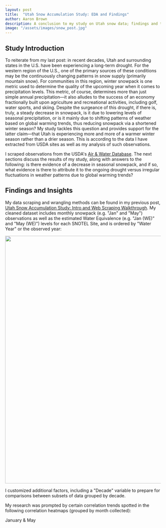 ```yaml
---
layout: post
title:  "Utah Snow Accumulation Study: EDA and Findings"
author: Aaron Brown
description: A conclusion to my study on Utah snow data; findings and takeaways.
image: "/assets/images/snow_post.jpg"
--- 
```


## Study Introduction

To reiterate from my last post: in recent decades, Utah and surrounding states in the U.S. have been experiencing a long-term drought. For the western region of the U.S., one of the primary sources of these conditions may be the continuously changing patterns in snow supply (primarily mountain snow). For communities in this region, winter snowpack is one metric used to determine the quality of the upcoming year when it comes to precipitation levels. This metric, of course, determines more than just simple annual precipitation—it also alludes to the success of an economy fractionally built upon agriculture and recreational activities, including golf, water sports, and skiing. Despite the surgeance of this drought, if there is, truly, a steady decrease in snowpack, is it due to lowering levels of seasonal precipitation, or is it mainly due to shifting patterns of weather based on global warming trends, thus reducing snowpack via a shortened winter season? My study tackles this question and provides support for the latter claim—that Utah is experiencing more and more of a warmer winter season rather than a drier season. This is according to the data I have extracted from USDA sites as well as my analysis of such observations.

I scraped observations from the USDA's [Air & Water Database](https://wcc.sc.egov.usda.gov/nwcc/snow-course-sites.jsp?state=UT). The next sections discuss the results of my study, along with answers to the following: is there evidence of a decrease in seasonal snowpack, and if so, what evidence is there to attribute it to the ongoing drought versus irregular fluctuations in weather patterns due to global warming trends?


## Findings and Insights

My data scraping and wrangling methods can be found in my previous post, [Utah Snow Accumulation Study: Intro and Web Scraping Walkthrough](https://aajb99.github.io/2023/11/14/proj-p1.html). My cleaned dataset includes monthly snowpack (e.g. "Jan" and "May") observations as well as the estimated Water Equivalence (e.g. "Jan (WE)" and "May (WE)") levels for each SNOTEL Site, and is ordered by "Water Year" or the observed year:

<img src="{{site.url}}/{{site.baseurl}}/assets/images/site_snow_dataset.png" alt="" style="width:800px;"/>

I customized additional factors, including a "Decade" variable to prepare for comparisons between subsets of data grouped by decade.

My research was prompted by certain correlation trends spotted in the following correlation heatmaps (grouped by month collected):

January & May
<head>
    <meta charset="UTF-8">
    <meta name="viewport" content="width=device-width, initial-scale=1.0">
    <style>
        .image-container {
            display: inline-block; /* or use "flex" for a flexible layout */
            margin-right: 5px; /* Optional margin between images */
            margin-bottom: 20px; /* bottom margins */
        }

        img {
            width: 410px; /* Set the width of your images */
            height: auto; /* Maintain aspect ratio */
        }
    </style>
    <title>Side-by-Side Images</title>
</head>
<body>
    <div class='image-container'>
        <img src="{{site.url}}/{{site.baseurl}}/assets/images/snowcorr1.png" alt="">
    </div>
    <div class='image-container'>
        <img src="{{site.url}}/{{site.baseurl}}/assets/images/snowcorr2.png" alt="">
    </div>
</body>

The heatmaps depict a general trend of decreasing correlation between the monthly snowpack/water equivalent factors with factors of time, including decade, water year, and year installed (see [Dashboard](https://aajb99-utah-snow-accumulation.streamlit.app/) for other months). It may be interpreted that as the months progress into the later season (Spring months), levels of snowpack gradually shrink at larger rates as the decade variable and other time factors increase. This will be explored further, but additional relationships must be analyzed, such as elevation and location (Lat/Lon) with snowpack—strong correlations here would prove difficult to isolate and analyze the relationship between snowpack and time variables.

Out of these potentially underlying factors of snowpack as time increases, I first took a look at the locations of these sites by year and by decade:

Year in Use (SNOTEL Sites)
<head>
    <meta charset="UTF-8">
    <meta name="viewport" content="width=device-width, initial-scale=1.0">
    <style>
        .image-container {
            display: inline-block; /* or use "flex" for a flexible layout */
            margin-right: 5px; /* Optional margin between images */
            margin-bottom: 10px; /* bottom margins */
        }

        img {
            width: 410px; /* Set the width of your images */
            height: auto; /* Maintain aspect ratio */
        }
    </style>
    <title>Side-by-Side Images</title>
</head>
<body>
    <div class='image-container'>
        <img src="{{site.url}}/{{site.baseurl}}/assets/images/site_map_y1.png" alt="">
    </div>
    <div class='image-container'>
        <img src="{{site.url}}/{{site.baseurl}}/assets/images/site_map_y2.png" alt="">
    </div>
</body>

Decade in Use (SNOTEL Sites)
<head>
    <meta charset="UTF-8">
    <meta name="viewport" content="width=device-width, initial-scale=1.0">
    <style>
        .image-container {
            display: inline-block; /* or use "flex" for a flexible layout */
            margin-right: 5px; /* Optional margin between images */
            margin-bottom: 20px; /* bottom margins */
        }

        img {
            width: 410px; /* Set the width of your images */
            height: auto; /* Maintain aspect ratio */
        }
    </style>
    <title>Side-by-Side Images</title>
</head>
<body>
    <div class='image-container'>
        <img src="{{site.url}}/{{site.baseurl}}/assets/images/site_map_dec1.png" alt="">
    </div>
    <div class='image-container'>
        <img src="{{site.url}}/{{site.baseurl}}/assets/images/site_map_dec2.png" alt="">
    </div>
</body>


The geo-scatterplots determine whether the SNOTEL Sites are evenly spread across the state—it is, more or less, a metric showing how well each year or decade "represents Utah". The above plots show the sites that are in use for the given year; for the decade of 1880, it is observed that from the first year, operating sites are fairly distributed throughout the state. This decade is perhaps the most lopsided, but from end-to-end, it represents the state overall (one reason for comparing data grouped by decade rather than by year). Additionally, I compared the decades of 1980 and 2020, where the purple indicates which sites were used in 1980, and red indicates the sites used in 2020—because of overlap, the second plot is employed to identify the sites from 1980 that were also used in 2020. The results show that these two decades are comparable in representing the state (decades in between show similar patterns). Also, for the 1980 decade, I included the years 1978 and 1979 which were the first years SNOTEL tech was used, and the 2020 decade includes years 2020-2023.

Having confirmed even location distribution for each decade, I then analyzed elevation to check if sites in each decade shared not just a similar two-dimensional location but also exhibited a consistent altitude pattern:

<img src="{{site.url}}/{{site.baseurl}}/assets/images/elev_hist.png" alt="" style="width:500px;"/>

This offers evidence that the elevation distribution for SNOTEL Sites is fairly consistent across decades. The correlation heatmaps further reveal that, while the relationship between elevation and installment year is somewhat discernible, elevation by decade (and elevation by observed year) is relatively miniscule, and arguably neutral.

The final check before comparing decade subsets by their snowpack levels involved confirming whether or not the relationship between snowpack/water equivalence and elevation was consistent for each month across different decades. If the regression slopes and patterns for the month of May were very different between decades, for example, it could raise concerns about the nature of snow across elevation levels changing for one decade compared to others—this may include changes in water content in snow at certain altitudes or in specific regions of Utah, etc. If it stays consistent, though, then the "snow type" (nature of water equivalence) is roughly the same across decades.

<img src="{{site.url}}/{{site.baseurl}}/assets/images/snow_scatter_matrix.png" alt="" style="width:500px;"/>

The scatterplot matrix depicts the regression slopes for each month as similar, and slope computations indicated that they are nearly equivalent. Thus, across decades, snowpack levels will indicate, more or less, the same relationship with water equivalence.

Lastly, I ran the following EDA models to determine the distributions of snowpack level based on certain decade subset combinations:

<head>
    <meta charset="UTF-8">
    <meta name="viewport" content="width=device-width, initial-scale=1.0">
    <style>
        .image-container {
            display: inline-block; /* or use "flex" for a flexible layout */
            margin-right: 1px; /* Optional margin between images */
            margin-bottom: 20px; /* bottom margins */
        }

        img {
            width: 410px; /* Set the width of your images */
            height: auto; /* Maintain aspect ratio */
        }
    </style>
    <title>Side-by-Side Images</title>
</head>
<body>
    <div class='image-container'>
        <img src="{{site.url}}/{{site.baseurl}}/assets/images/dec_dists_apr.png" alt="">
    </div>
    <div class='image-container'>
        <img src="{{site.url}}/{{site.baseurl}}/assets/images/decades_viol.png" alt="">
    </div>
</body>

The left figure is comparing the combined decades of 1980 and 1990 (1979-1999) to 2010 and 2020 (2010-2023)—basically the extremes of earlier decades to later decades. It is crucial to compare this plot (April) to the other months in order to analyze the overall trend (see [Dashboard](https://aajb99-utah-snow-accumulation.streamlit.app/)). It is observed that in the early season (January-February), the snowpack distribution for the later decades is centered around higher levels than the distribution for earlier decades. However, as the months progress into the later season (April-May), the distributions gradually switch, with the snowpack distribution for earlier decades seeing higher levels at its median. The right figure groups the data by individual decade (1980-2010), and then the snowpack distribution for each month is compared across these decades. It is evident that earlier months are more comparable across decades (although there are more extreme values in earlier decades), but as the season continues, later months see significant differences across decades.


## Key Takeaways and Final Thoughts

In comparing the snowpack distribution of earlier decades to later decades, I am visualizing the trend of decreasing correlation between observed snowpack and time factors (decade and water year) as depicted in the month-to-month correlation heatmaps. This suggests a "shortening winter season" trend in Utah over time. In other words, there is more evidence based on these results that the state is experiencing shorter winters—with spring months such as April and May seeing warming temperatures and thus more rain than snow—rather than drier winters. The reason for this is because, according to the snowpack levels observed in the early season (January and February), later decades are relatively fine, if not better, compared to earlier decades. The violin plot comparing individual decades also supports this claim, as we see that while extreme levels of snowpack are more prevalent in earlier decades, the median snowpack level for January and February is pretty much the same across all decades, if not greater in 2000 and 2010. In contrast, the later-season months of April and May have clearly seen an overall decrease in snowpack as time progresses.

The results indicate that Utah is experiencing a gradual decline in snow accumulation as the years pass, but there's not much support for the claim that this is due to the recent long-term drought. More than anything, this study suggests that the winter season is experiencing fluctuating weather patterns and temperature shifts due to global warming trends. As I previously mentioned, it's evident that earlier months, such as January or February, consistently reach below freezing across decades. Hypothetically, if winter precipitation levels are generally the same, these earlier months will see similar patterns in snowpack. However, if the temperature is typically increasing at a faster rate in later years, the consistent patterns of precipitation will take the form of rain rather than snow. Based on this study, I would encourage the USDA and Utah Division of Water Resources to look further into these patterns, along with monthly temperature and rain data. There is, clearly, a long-term drought occurring in the western US. But perhaps it's due more to drier summers, or maybe communities in Utah are more prepared to conserve water from mountain snow, rather than early-spring rainfall. It is possible to adapt to these weather changes, which is why it is so important that we improve our understanding of them.

## Links

[Dashboard](https://aajb99-utah-snow-accumulation.streamlit.app/)

[My Github Repository]('https://github.com/aajb99/stat386_project')

[Utah Snow Accumulation Study: Intro and Web Scraping Walkthrough](https://aajb99.github.io/2023/11/14/proj-p1.html) (first blog post)

[USDA Air & Water Database](https://wcc.sc.egov.usda.gov/nwcc/snow-course-sites.jsp?state=UT)

[SNOTEL Walkthrough](https://opensnow.com/news/post/snotel-explained)